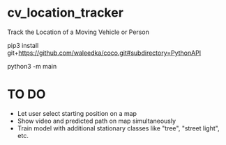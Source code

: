 # cv_location_tracker
Track the Location of a Moving Vehicle or Person

pip3 install git+https://github.com/waleedka/coco.git#subdirectory=PythonAPI

python3 -m main


# TO DO
- Let user select starting position on a map
- Show video and predicted path on map simultaneously
- Train model with additional stationary classes like "tree", "street light", etc.
